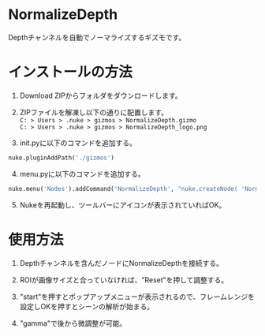 NormalizeDepth
==========================
Depthチャンネルを自動でノーマライズするギズモです。

インストールの方法
==========================

1. Download ZIPからフォルダをダウンロードします。

2. ZIPファイルを解凍し以下の通りに配置します。   
`C: > Users > .nuke > gizmos > NormalizeDepth.gizmo`  
`C: > Users > .nuke > gizmos > NormalizeDepth_logo.png`

3. init.pyに以下のコマンドを追加する。  
```py
nuke.pluginAddPath('./gizmos')
```

4. menu.pyに以下のコマンドを追加する。
```py
nuke.menu('Nodes').addCommand('NormalizeDepth', "nuke.createNode( 'NormalizeDepth.gizmo')", icon ='NormalizeDepth_logo.png')
```

5. Nukeを再起動し、ツールバーにアイコンが表示されていればOK。


使用方法
==========================

1. Depthチャンネルを含んだノードにNormalizeDepthを接続する。  

2. ROIが画像サイズと合っていなければ、"Reset"を押して調整する。 

3. "start"を押すとポップアップメニューが表示されるので、フレームレンジを設定しOKを押すとシーンの解析が始まる。

4. "gamma"で後から微調整が可能。
